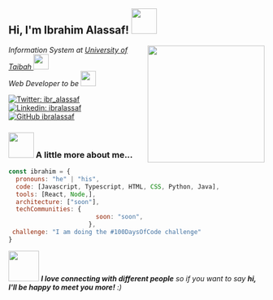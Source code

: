<h2> Hi, I'm Ibrahim Alassaf! <img src="https://media.giphy.com/media/xUPGcEliCc7bETyfO8/giphy.gif" width="50"></h2>
<img align='right' src="https://media.giphy.com/media/TkZMjuv3S1qPJ3MV1u/giphy.gif" width="230">
<p><em>Information System at <a href="https://www.taibahu.edu.sa/Pages/AR/Home.aspx">University of Taibah </a><img src="https://media.giphy.com/media/13HgwGsXF0aiGY/giphy.gif" width="30"></br>Web Developer to be <img src="https://media.giphy.com/media/WUlplcMpOCEmTGBtBW/giphy.gif" width="30"> 
</em></p> 

[![Twitter: ibr_alassaf](https://img.shields.io/twitter/follow/ibr_alassaf?style=social)](https://twitter.com/ibr_alassaf)
[![Linkedin: ibralassaf](https://img.shields.io/badge/-ibralassaf-blue?style=flat-square&logo=Linkedin&logoColor=white&link=https://www.linkedin.com/in/ibralassaf/)](https://www.linkedin.com/in/ibralassaf)
[![GitHub ibralassaf](https://img.shields.io/github/followers/ibralassaf?label=follow&style=social)](https://github.com/ibralassaf)


### <img src="https://media.giphy.com/media/KZhn9CrqEKYPC/giphy.gif" width="50"> A little more about me...  

```javascript
const ibrahim = {
  pronouns: "he" | "his",
  code: [Javascript, Typescript, HTML, CSS, Python, Java],
  tools: [React, Node,],
  architecture: ["soon"],
  techCommunities: {
                        soon: "soon",
                      },
 challenge: "I am doing the #100DaysOfCode challenge"
}
```

<img src="https://media.giphy.com/media/LnQjpWaON8nhr21vNW/giphy.gif" width="60"> <em><b>I love connecting with different people</b> so if you want to say <b>hi, I'll be happy to meet you more!</b> :)</em>

